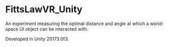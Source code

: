 # FittsLawVR_Unity
An experiment measuring the optimal distance and angle at which a world-space UI object can be interacted with. 

Developed in Unity 20173.0f3.
